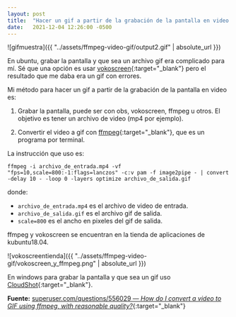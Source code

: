 ```yaml
---
layout: post
title:  "Hacer un gif a partir de la grabación de la pantalla en video con ffmpeg en ubuntu"
date:   2021-12-04 12:26:00 -0500
---  
```


![gifmuestra]({{ "../assets/ffmpeg-video-gif/output2.gif" | absolute_url }})

En ubuntu, grabar la pantalla y que sea un archivo gif era complicado para mí. Sé que una opción es usar [vokoscreen](https://linuxecke.volkoh.de/vokoscreen/vokoscreen.html){:target="_blank"} pero el resultado que me daba era un gif con errores.

Mi método para hacer un gif a partir de la grabación de la pantalla en video es:

1. Grabar la pantalla, puede ser con obs, vokoscreen, ffmpeg u otros. El objetivo es tener un archivo de video (mp4 por ejemplo).

2. Convertir el video a gif con [ffmpeg](http://www.ffmpeg.org/){:target="_blank"}, que es un programa por terminal.

La instrucción que uso es:

```
ffmpeg -i archivo_de_entrada.mp4 -vf "fps=10,scale=800:-1:flags=lanczos" -c:v pam -f image2pipe - | convert -delay 10 - -loop 0 -layers optimize archivo_de_salida.gif
```

donde:
* `archivo_de_entrada.mp4` es el archivo de video de entrada.
* `archivo_de_salida.gif` es el archivo gif de salida.
* `scale=800` es el ancho en pixeles del gif de salida.

ffmpeg y vokoscreen se encuentran en la tienda de aplicaciones de kubuntu18.04.

![vokoscreentienda]({{ "../assets/ffmpeg-video-gif/vokoscreen_y_ffmpeg.png" | absolute_url }})

En windows para grabar la pantalla y que sea un gif uso [CloudShot](https://cloudshot.com/){:target="_blank"}.

**Fuente:** [superuser.com/questions/556029 &mdash; *How do I convert a video to GIF using ffmpeg, with reasonable quality?*](https://superuser.com/questions/556029/how-do-i-convert-a-video-to-gif-using-ffmpeg-with-reasonable-quality){:target="_blank"}